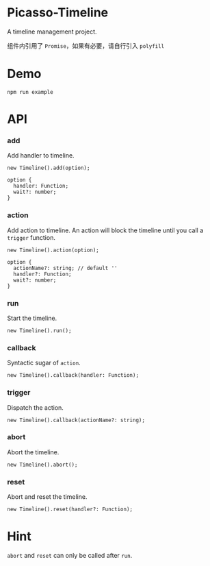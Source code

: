 # Picasso-Timeline

A timeline management project.

组件内引用了 `Promise`，如果有必要，请自行引入 `polyfill`

# Demo

```
npm run example
```

# API

### add

Add handler to timeline.

```
new Timeline().add(option);

option {
  handler: Function;
  wait?: number;
}
```

### action

Add action to timeline. An action will block the timeline until you call a `trigger` function.

```
new Timeline().action(option);

option {
  actionName?: string; // default ''
  handler?: Function;
  wait?: number;
}
```

### run

Start the timeline.

```
new Timeline().run();
```

### callback

Syntactic sugar of `action`.

```
new Timeline().callback(handler: Function);
```

### trigger

Dispatch the action.

```
new Timeline().callback(actionName?: string);
```

### abort

Abort the timeline.

```
new Timeline().abort();
```

### reset

Abort and reset the timeline.

```
new Timeline().reset(handler?: Function);
```

# Hint

`abort` and `reset` can only be called after `run`.
